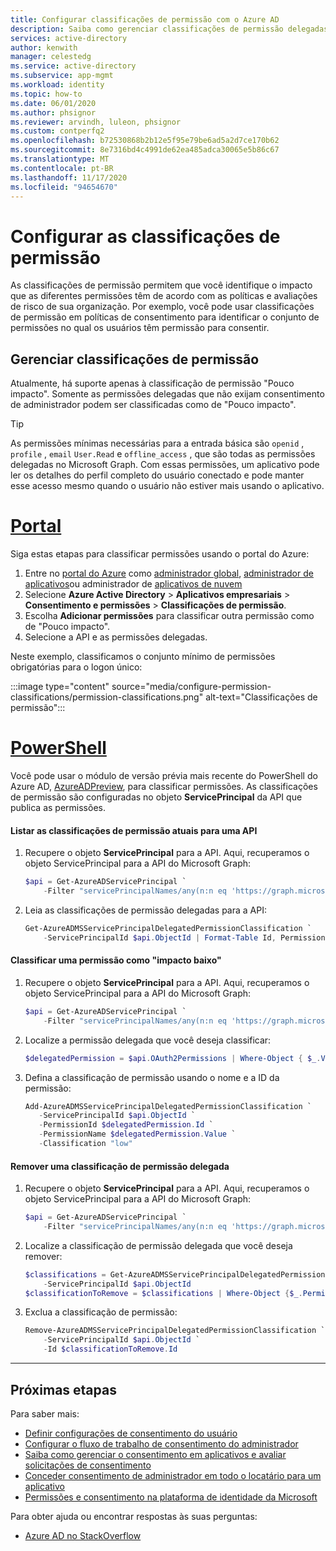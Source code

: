 ```yaml
---
title: Configurar classificações de permissão com o Azure AD
description: Saiba como gerenciar classificações de permissão delegadas.
services: active-directory
author: kenwith
manager: celestedg
ms.service: active-directory
ms.subservice: app-mgmt
ms.workload: identity
ms.topic: how-to
ms.date: 06/01/2020
ms.author: phsignor
ms.reviewer: arvindh, luleon, phsignor
ms.custom: contperfq2
ms.openlocfilehash: b72530868b2b12e5f95e79be6ad5a2d7ce170b62
ms.sourcegitcommit: 8e7316bd4c4991de62ea485adca30065e5b86c67
ms.translationtype: MT
ms.contentlocale: pt-BR
ms.lasthandoff: 11/17/2020
ms.locfileid: "94654670"
---
```

# <a name="configure-permission-classifications"></a>Configurar as classificações de permissão

As classificações de permissão permitem que você identifique o impacto que as diferentes permissões têm de acordo com as políticas e avaliações de risco de sua organização. Por exemplo, você pode usar classificações de permissão em políticas de consentimento para identificar o conjunto de permissões no qual os usuários têm permissão para consentir.

## <a name="manage-permission-classifications"></a>Gerenciar classificações de permissão

Atualmente, há suporte apenas à classificação de permissão "Pouco impacto". Somente as permissões delegadas que não exijam consentimento de administrador podem ser classificadas como de "Pouco impacto".

> [!TIP]
> As permissões mínimas necessárias para a entrada básica são `openid` , `profile` , `email` `User.Read` e `offline_access` , que são todas as permissões delegadas no Microsoft Graph. Com essas permissões, um aplicativo pode ler os detalhes do perfil completo do usuário conectado e pode manter esse acesso mesmo quando o usuário não estiver mais usando o aplicativo.

# <a name="portal"></a>[Portal](#tab/azure-portal)

Siga estas etapas para classificar permissões usando o portal do Azure:

1. Entre no [portal do Azure](https://portal.azure.com) como [administrador global](../roles/permissions-reference.md#global-administrator--company-administrator), [administrador de aplicativos](../roles/permissions-reference.md#application-administrator)ou administrador de [aplicativos de nuvem](../roles/permissions-reference.md#cloud-application-administrator)
1. Selecione **Azure Active Directory** > **Aplicativos empresariais** > **Consentimento e permissões** > **Classificações de permissão**.
1. Escolha **Adicionar permissões** para classificar outra permissão como de "Pouco impacto".
1. Selecione a API e as permissões delegadas.

Neste exemplo, classificamos o conjunto mínimo de permissões obrigatórias para o logon único:

:::image type="content" source="media/configure-permission-classifications/permission-classifications.png" alt-text="Classificações de permissão":::

# <a name="powershell"></a>[PowerShell](#tab/azure-powershell)

Você pode usar o módulo de versão prévia mais recente do PowerShell do Azure AD, [AzureADPreview](/powershell/module/azuread/?preserve-view=true&view=azureadps-2.0-preview), para classificar permissões. As classificações de permissão são configuradas no objeto **ServicePrincipal** da API que publica as permissões.

#### <a name="list-the-current-permission-classifications-for-an-api"></a>Listar as classificações de permissão atuais para uma API

1. Recupere o objeto **ServicePrincipal** para a API. Aqui, recuperamos o objeto ServicePrincipal para a API do Microsoft Graph:

   ```powershell
   $api = Get-AzureADServicePrincipal `
       -Filter "servicePrincipalNames/any(n:n eq 'https://graph.microsoft.com')"
   ```

1. Leia as classificações de permissão delegadas para a API:

   ```powershell
   Get-AzureADMSServicePrincipalDelegatedPermissionClassification `
       -ServicePrincipalId $api.ObjectId | Format-Table Id, PermissionName, Classification
   ```

#### <a name="classify-a-permission-as-low-impact"></a>Classificar uma permissão como "impacto baixo"

1. Recupere o objeto **ServicePrincipal** para a API. Aqui, recuperamos o objeto ServicePrincipal para a API do Microsoft Graph:

   ```powershell
   $api = Get-AzureADServicePrincipal `
       -Filter "servicePrincipalNames/any(n:n eq 'https://graph.microsoft.com')"
   ```

1. Localize a permissão delegada que você deseja classificar:

   ```powershell
   $delegatedPermission = $api.OAuth2Permissions | Where-Object { $_.Value -eq "User.ReadBasic.All" }
   ```

1. Defina a classificação de permissão usando o nome e a ID da permissão:

   ```powershell
   Add-AzureADMSServicePrincipalDelegatedPermissionClassification `
      -ServicePrincipalId $api.ObjectId `
      -PermissionId $delegatedPermission.Id `
      -PermissionName $delegatedPermission.Value `
      -Classification "low"
   ```

#### <a name="remove-a-delegated-permission-classification"></a>Remover uma classificação de permissão delegada

1. Recupere o objeto **ServicePrincipal** para a API. Aqui, recuperamos o objeto ServicePrincipal para a API do Microsoft Graph:

   ```powershell
   $api = Get-AzureADServicePrincipal `
       -Filter "servicePrincipalNames/any(n:n eq 'https://graph.microsoft.com')"
   ```

1. Localize a classificação de permissão delegada que você deseja remover:

   ```powershell
   $classifications = Get-AzureADMSServicePrincipalDelegatedPermissionClassification `
       -ServicePrincipalId $api.ObjectId
   $classificationToRemove = $classifications | Where-Object {$_.PermissionName -eq "User.ReadBasic.All"}
   ```

1. Exclua a classificação de permissão:

   ```powershell
   Remove-AzureADMSServicePrincipalDelegatedPermissionClassification `
       -ServicePrincipalId $api.ObjectId `
       -Id $classificationToRemove.Id
   ```

---

## <a name="next-steps"></a>Próximas etapas

Para saber mais:

* [Definir configurações de consentimento do usuário](configure-user-consent.md)
* [Configurar o fluxo de trabalho de consentimento do administrador](configure-admin-consent-workflow.md)
* [Saiba como gerenciar o consentimento em aplicativos e avaliar solicitações de consentimento](manage-consent-requests.md)
* [Conceder consentimento de administrador em todo o locatário para um aplicativo](grant-admin-consent.md)
* [Permissões e consentimento na plataforma de identidade da Microsoft](../develop/v2-permissions-and-consent.md)

Para obter ajuda ou encontrar respostas às suas perguntas:
* [Azure AD no StackOverflow](https://stackoverflow.com/questions/tagged/azure-active-directory)